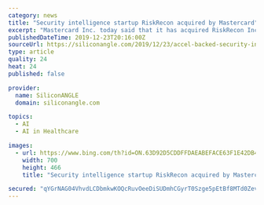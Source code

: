```yaml
---
category: news
title: "Security intelligence startup RiskRecon acquired by Mastercard"
excerpt: "Mastercard Inc. today said that it has acquired RiskRecon Inc., the startup behind an artificial intelligence service for identifying indirect cybersecurity ... will continue to be available for organizations in industries outside finance such as healthcare and manufacturing. RiskRecon Chief Executive Officer Kelly White added that “by ..."
publishedDateTime: 2019-12-23T20:16:00Z
sourceUrl: https://siliconangle.com/2019/12/23/accel-backed-security-intelligence-startup-riskrecon-acquired-mastercard/
type: article
quality: 24
heat: 24
published: false

provider:
  name: SiliconANGLE
  domain: siliconangle.com

topics:
  - AI
  - AI in Healthcare

images:
  - url: https://www.bing.com/th?id=ON.63D92D5CDDFFDAEABEFACE63F1E42DB4
    width: 700
    height: 466
    title: "Security intelligence startup RiskRecon acquired by Mastercard"

secured: "qYGrNAG04VhvdLCDbmkwKOQcRuvOeeDiSUDmhCGyrT0Szge5pEtBf8MTd0ZevrKiGLGQLMwI79j4W7hUixQw+fmBGqS6M4AGkEru7mjlwDZZIG9l+bqARCoiAZiyea8ThPqsaA1UDOXm83t6gt5UA22EZnhCVajdLBbwginmfWxSzfPxcP6ZQntpFIv2szytz+jzpP4Wzp9TBRJ91XiWzaNspp+yIG6XzpEwc3O3kifry24npyeLr/i/lzBLDab+F7E+7Oobb7afrPAAdwLkew==;ra9dYrpyJ/nv1TbFsROKkg=="
---
```


